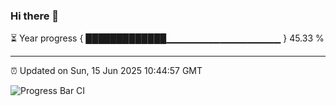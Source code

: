 ### Hi there 👋

⏳ Year progress { █████████████▁▁▁▁▁▁▁▁▁▁▁▁▁▁▁▁▁ } 45.33 %

---

⏰ Updated on Sun, 15 Jun 2025 10:44:57 GMT

![Progress Bar CI](https://github.com/IshwaranRudhara/GIT-ACTION/workflows/Progress%20Bar%20CI/badge.svg)
